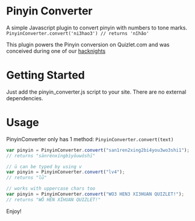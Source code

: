 Pinyin Converter
================

A simple Javascript plugin to convert pinyin with numbers to tone marks. 
`PinyinConverter.convert('ni3hao3') // returns 'nǐhǎo'`

This plugin powers the Pinyin conversion on Quizlet.com and was conceived during one of our 
[hacknights](http://quizlet.com/inside-quizlet/hacknight-better-mandarin-support-in-quizlet)

Getting Started
===============

Just add the pinyin_converter.js script to your site. There are no external dependencies.

Usage
=====

PinyinConverter only has 1 method: `PinyinConverter.convert(text)`

```js
var pinyin = PinyinConverter.convert("san1ren2xing2bi4you3wo3shi1");
// returns "sānrénxíngbìyǒuwǒshī"

// ü can be typed by using v
var pinyin = PinyinConverter.convert("lv4");
// returns "lǜ"

// works with uppercase chars too
var pinyin = PinyinConverter.convert("WO3 HEN3 XI3HUAN QUIZLET!");
// returns "WǑ HĚN XǏHUAN QUIZLET!"
```

Enjoy!
